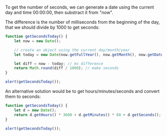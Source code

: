 To get the number of seconds, we can generate a date using the current day and time 00:00:00, then substract it from "now".

The difference is the number of milliseconds from the beginning of the day, that we should divide by 1000 to get seconds:

```js run
function getSecondsToday() {
    let now = new Date();

    // create an object using the current day/month/year
    let today = new Date(now.getFullYear(), now.getMonth(), now.getDate());

    let diff = now - today; // ms difference
    return Math.round(diff / 1000); // make seconds
}

alert(getSecondsToday());
```

An alternative solution would be to get hours/minutes/seconds and convert them to seconds:

```js run
function getSecondsToday() {
    let d = new Date();
    return d.getHours() * 3600 + d.getMinutes() * 60 + d.getSeconds();
}

alert(getSecondsToday());
```
